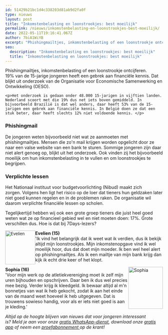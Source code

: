 ```yaml
---
id: 51429b21bc1d4c338203d81ab9d2fa0f
type: nieuws
layout: post
title: "Inkomstenbelasting en loonstrookjes: best moeilijk"
permalink: /nieuws/inkomstenbelasting-en-loonstrookjes-best-moeilijk/
date: 2022-05-11T19:16:41.067Z
author: 7biA1WiYB
excerpt: "Phishingmailtjes, inkomstenbelasting of een loonstrookje ontcijferen. 19% van de 15-jarige jongeren heeft een gebrek aan financiële kennis. Dat blijkt uit onderzoek van de Organisatie voor Economische Samenwerking en Ontwikkeling (OESO).     "
seo:
  description: "Inkomstenbelasting en loonstrookjes: best moeilijk"
  title: "Inkomstenbelasting en loonstrookjes: best moeilijk"
---
```

Phishingmailtjes, inkomstenbelasting of een loonstrookje ontcijferen. 19% van de 15-jarige jongeren heeft een gebrek aan financiële kennis. Dat blijkt uit onderzoek van de Organisatie voor Economische Samenwerking en Ontwikkeling (OESO).     

    <p>Het onderzoek is gedaan onder 48.000 15-jarigen in vijftien landen. Nederland scoort met die 19% dus net iets boven gemiddeld. In bijvoorbeeld Brazilië is dat wel anders, daar heeft 53% van de 15-jarigen een gebrek aan financiële kennis. In België doen ze dat een stuk beter, daar heeft slechts 12% niet voldoende kennis. </p>
<h3>Phishingmail</h3>
<p>De jongeren weten bijvoorbeeld niet wat ze aanmoeten met phishingmailtjes. Mensen die zo'n mail krijgen worden opgelicht door ze naar een valse website van een bank te sturen. Sommige jongeren zijn daar niet alert genoeg op, blijkt uit het onderzoek. Ook vinden zij het bijvoorbeeld moeilijk om hun inkomstenbelasting in te vullen en om loonstrookjes te begrijpen. </p>
<h3>Verplichte lessen</h3>
<p>Het Nationaal instituut voor budgetvoorlichting (Nibud) maakt zich zorgen. Volgens hen ligt het risico op de loer dat tieners hun geldzaken later niet goed kunnen regelen en in de problemen raken. De organisatie wil daarom verplichte financiële lessen op scholen.  </p>
<p>Tegelijkertijd hebben wij ook een grote groep tieners die juist heel goed weten wat ze op financieel gebied wel en niet moeten doen: 17%. Grote verschillen dus. Hoe is dat bij 7Days-lezers?</p>
<p><div class="media media-element-container media-default media-float-left"><div id="file-417542" class="file file-image file-image-jpeg">

        
  
  <div class="content">
    <img alt="Evelien " title="Evelien" height="108" width="96" style="font-size: 13.008px; width: 96px; height: 108px; float: left;" class="media-element file-default" data-delta="1" src="https://7dagen.netlify.app/sites/default/files/EvelienB_0.jpg">  </div>

  
</div>
</div>
<p><strong>Evelien (15)</strong><br>'Ik vind het belangrijk dat ik weet wat ik verdien, dus ik bekijk altijd mijn loonstrookjes. Mijn inkomstenopgave vind ik wel moeilijk hoor, dus dat doet mijn moeder. Ik ben wel heel alert op phishingmailtjes. Als ik een mailtje van mijn bank krijg dan kijk ik echt drie keer of het klopt.</p>
<p><div class="media media-element-container media-default media-float-right"><div id="file-417543" class="file file-image file-image-jpeg">

        
  
  <div class="content">
    <img alt="Sophia" title="Sophia" height="134" width="110" style="width: 110px; height: 134px; float: right;" class="media-element file-default" data-delta="1" src="https://7dagen.netlify.app/sites/default/files/SophiaB_0.jpg">  </div>

  
</div>
</div><strong>Sophia (16)</strong><br>'Voor mijn werk op de atletiekvereniging moet ik zelf mijn uren bijhouden en opschrijven. Daar ben ik dus wel precies mee bezig. Verder krijg ik kleedgeld. Ik bewaar altijd al m'n bonnetjes van wat ik heb gekocht, zodat ik aan het einde van de maand weet hoeveel ik heb uitgegeven. Dat is trouwens sowieso handig, voor als er iets niet goed is aan je kleding.'
<p><em>Altijd op de hoogte blijven van nieuws dat voor jongeren interessant is? Meld je aan voor onze <a href="https://7dagen.netlify.app/whatsapp">gratis WhatsApp-dienst</a>, download onze <a href="https://7dagen.netlify.app/app">gratis app</a> of neem een <a href="https://abonneren.sevendays.nl/abonneren/abonnementen/ae/artikel">proefabonnement </a>op de krant!</em></p>
<p> </p>  
